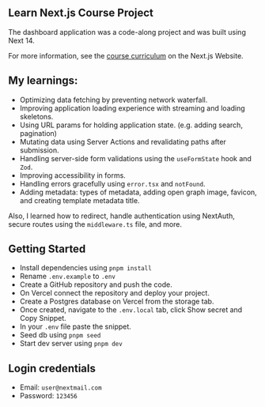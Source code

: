 ## Learn Next.js Course Project

The dashboard application was a code-along project and was built using Next 14.

For more information, see the [course curriculum](https://nextjs.org/learn) on the Next.js Website.

## My learnings:

- Optimizing data fetching by preventing network waterfall.
- Improving application loading experience with streaming and loading skeletons.
- Using URL params for holding application state. (e.g. adding search, pagination)
- Mutating data using Server Actions and revalidating paths after submission.
- Handling server-side form validations using the `useFormState` hook and `Zod`. 
- Improving accessibility in forms.
- Handling errors gracefully using `error.tsx` and `notFound`.
- Adding metadata: types of metadata, adding open graph image, favicon, and creating template metadata title.

Also, I learned how to redirect, handle authentication using NextAuth, secure routes using the `middleware.ts` file, and more.

## Getting Started
- Install dependencies using `pnpm install`
- Rename `.env.example` to `.env`
- Create a GitHub repository and push the code.
- On Vercel connect the repository and deploy your project.
- Create a Postgres database on Vercel from the storage tab.
- Once created, navigate to the `.env.local` tab, click Show secret and Copy Snippet.
- In your `.env` file paste the snippet.
- Seed db using `pnpm seed`
- Start dev server using `pnpm dev`

## Login credentials
- Email: `user@nextmail.com`
- Password: `123456`